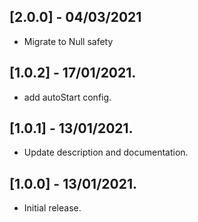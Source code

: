 ## [2.0.0] - 04/03/2021
* Migrate to Null safety

## [1.0.2] - 17/01/2021.

* add autoStart config.

## [1.0.1] - 13/01/2021.

* Update description and documentation.

## [1.0.0] - 13/01/2021.

* Initial release.
